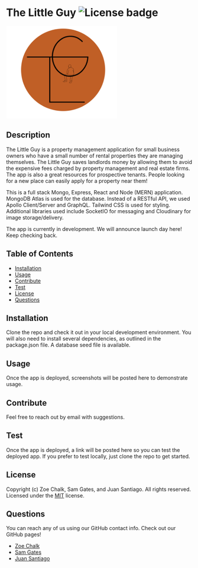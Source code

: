 # The Little Guy ![License badge](https://img.shields.io/badge/license-MIT-green)

<img src="client/public/assets/theLittleGuyCrop.png" width="300" height="250" />

## Description

The Little Guy is a property management application for small business owners who have a small number of rental properties they are managing themselves. The Little Guy saves landlords money by allowing them to avoid the expensive fees charged by property management and real estate firms. The app is also a great resources for prospective tenants. People looking for a new place can easily apply for a property near them!

This is a full stack Mongo, Express, React and Node (MERN) application. MongoDB Atlas is used for the database. Instead of a RESTful API, we used Apollo Client/Server and GraphQL. Tailwind CSS is used for styling. Additional libraries used include SocketIO for messaging and Cloudinary for image storage/delivery.

The app is currently in development. We will announce launch day here! Keep checking back.

## Table of Contents

- [Installation](#installation)
- [Usage](#usage)
- [Contribute](#contribute)
- [Test](#test)
- [License](#license)
- [Questions](#questions)

## Installation

Clone the repo and check it out in your local development environment. You will also need to install several dependencies, as outlined in the package.json file. A database seed file is available.

## Usage

Once the app is deployed, screenshots will be posted here to demonstrate usage.

## Contribute

Feel free to reach out by email with suggestions.

## Test

Once the app is deployed, a link will be posted here so you can test the deployed app. If you prefer to test locally, just clone the repo to get started.

## License

Copyright (c) Zoe Chalk, Sam Gates, and Juan Santiago. All rights reserved.
Licensed under the [MIT](https://opensource.org/licenses/MIT) license.

## Questions

You can reach any of us using our GitHub contact info. Check out our GitHub pages!

- [Zoe Chalk](https://github.com/zchalk)
- [Sam Gates](https://github.com/sg0703)
- [Juan Santiago](https://github.com/Juawito)
